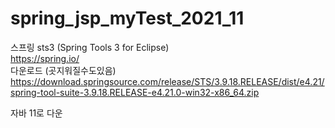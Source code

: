 # spring_jsp_myTest_2021_11

스프링 sts3 (Spring Tools 3 for Eclipse)<br />
https://spring.io/ <br />
다운로드 (곳지워질수도있음) <br />
https://download.springsource.com/release/STS/3.9.18.RELEASE/dist/e4.21/spring-tool-suite-3.9.18.RELEASE-e4.21.0-win32-x86_64.zip <br />

자바 11로 다운 <br />
